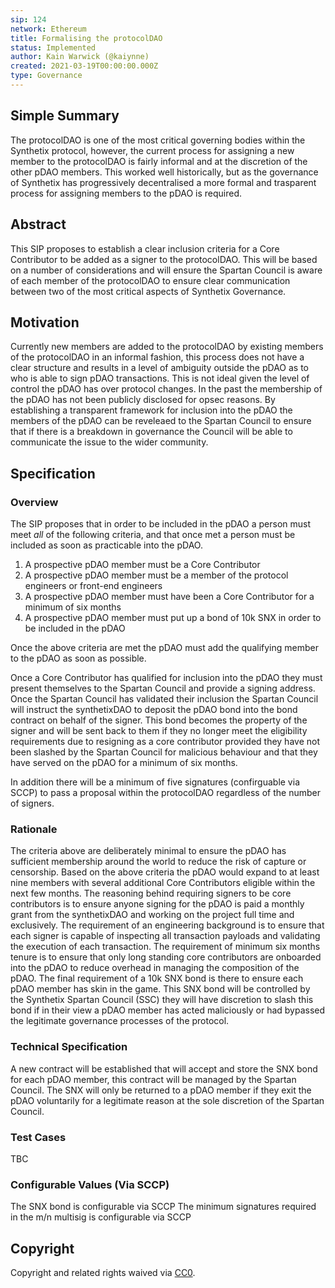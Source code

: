 ```yaml
---
sip: 124
network: Ethereum
title: Formalising the protocolDAO
status: Implemented
author: Kain Warwick (@kaiynne)
created: 2021-03-19T00:00:00.000Z
type: Governance
---
```


## Simple Summary

<!--"If you can't explain it simply, you don't understand it well enough." Simply describe the outcome the proposed changes intends to achieve. This should be non-technical and accessible to a casual community member.-->

The protocolDAO is one of the most critical governing bodies within the Synthetix protocol, however, the current process for assigning a new member to the protocolDAO is fairly informal and at the discretion of the other pDAO members. This worked well historically, but as the governance of Synthetix has progressively decentralised a more formal and trasparent process for assigning members to the pDAO is required.

## Abstract

<!--A short (~200 word) description of the proposed change, the abstract should clearly describe the proposed change. This is what *will* be done if the SIP is implemented, not *why* it should be done or *how* it will be done. If the SIP proposes deploying a new contract, write, "we propose to deploy a new contract that will do x".-->

This SIP proposes to establish a clear inclusion criteria for a Core Contributor to be added as a signer to the protocolDAO. This will be based on a number of considerations and will ensure the Spartan Council is aware of each member of the protocolDAO to ensure clear communication between two of the most critical aspects of Synthetix Governance.

## Motivation

<!--This is the problem statement. This is the *why* of the SIP. It should clearly explain *why* the current state of the protocol is inadequate.  It is critical that you explain *why* the change is needed, if the SIP proposes changing how something is calculated, you must address *why* the current calculation is innaccurate or wrong. This is not the place to describe how the SIP will address the issue!-->

Currently new members are added to the protocolDAO by existing members of the protocolDAO in an informal fashion, this process does not have a clear structure and results in a level of ambiguity outside the pDAO as to who is able to sign pDAO transactions. This is not ideal given the level of control the pDAO has over protocol changes. In the past the membership of the pDAO has not been publicly disclosed for opsec reasons. By establishing a transparent framework for inclusion into the pDAO the members of the pDAO can be reveleaed to the Spartan Council to ensure that if there is a breakdown in governance the Council will be able to communicate the issue to the wider community.

## Specification

<!--The specification should describe the syntax and semantics of any new feature, there are five sections
1. Overview
2. Rationale
3. Technical Specification
4. Test Cases
5. Configurable Values
-->

### Overview

<!--This is a high level overview of *how* the SIP will solve the problem. The overview should clearly describe how the new feature will be implemented.-->

The SIP proposes that in order to be included in the pDAO a person must meet _all_ of the following criteria, and that once met a person must be included as soon as practicable into the pDAO.

1. A prospective pDAO member must be a Core Contributor
2. A prospective pDAO member must be a member of the protocol engineers or front-end engineers
3. A prospective pDAO member must have been a Core Contributor for a minimum of six months
4. A prospective pDAO member must put up a bond of 10k SNX in order to be included in the pDAO

Once the above criteria are met the pDAO must add the qualifying member to the pDAO as soon as possible.

Once a Core Contributor has qualified for inclusion into the pDAO they must present themselves to the Spartan Council and provide a signing address. Once the Spartan Council has validated their inclusion the Spartan Council will instruct the synthetixDAO to deposit the pDAO bond into the bond contract on behalf of the signer. This bond becomes the property of the signer and will be sent back to them if they no longer meet the eligibility requirements due to resigning as a core contributor provided they have not been slashed by the Spartan Council for malicious behaviour and that they have served on the pDAO for a minimum of six months.

In addition there will be a minimum of five signatures (confirguable via SCCP) to pass a proposal within the protocolDAO regardless of the number of signers.

### Rationale

<!--This is where you explain the reasoning behind how you propose to solve the problem. Why did you propose to implement the change in this way, what were the considerations and trade-offs. The rationale fleshes out what motivated the design and why particular design decisions were made. It should describe alternate designs that were considered and related work. The rationale may also provide evidence of consensus within the community, and should discuss important objections or concerns raised during discussion.-->

The criteria above are deliberately minimal to ensure the pDAO has sufficient membership around the world to reduce the risk of capture or censorship. Based on the above criteria the pDAO would expand to at least nine members with several additional Core Contributors eligible within the next few months. The reasoning behind requiring signers to be core contributors is to ensure anyone signing for the pDAO is paid a monthly grant from the synthetixDAO and working on the project full time and exclusively. The requirement of an engineering background is to ensure that each signer is capable of inspecting all transaction payloads and validating the execution of each transaction. The requirement of minimum six months tenure is to ensure that only long standing core contributors are onboarded into the pDAO to reduce overhead in managing the composition of the pDAO. The final requirement of a 10k SNX bond is there to ensure each pDAO member has skin in the game. This SNX bond will be controlled by the Synthetix Spartan Council (SSC) they will have discretion to slash this bond if in their view a pDAO member has acted maliciously or had bypassed the legitimate governance processes of the protocol.

### Technical Specification

<!--The technical specification should outline the public API of the changes proposed. That is, changes to any of the interfaces Synthetix currently exposes or the creations of new ones.-->

A new contract will be established that will accept and store the SNX bond for each pDAO member, this contract will be managed by the Spartan Council. The SNX will only be returned to a pDAO member if they exit the pDAO voluntarily for a legitimate reason at the sole discretion of the Spartan Council.

### Test Cases

<!--Test cases for an implementation are mandatory for SIPs but can be included with the implementation..-->

TBC

### Configurable Values (Via SCCP)

<!--Please list all values configurable via SCCP under this implementation.-->

The SNX bond is configurable via SCCP
The minimum signatures required in the m/n multisig is configurable via SCCP

## Copyright

Copyright and related rights waived via [CC0](https://creativecommons.org/publicdomain/zero/1.0/).